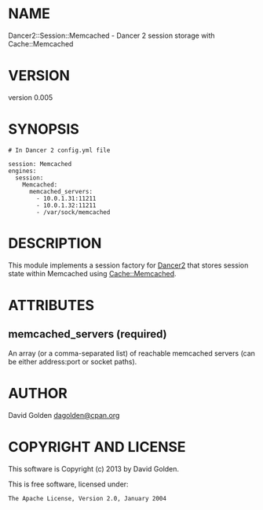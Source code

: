 # NAME

Dancer2::Session::Memcached - Dancer 2 session storage with Cache::Memcached

# VERSION

version 0.005

# SYNOPSIS

    # In Dancer 2 config.yml file

    session: Memcached
    engines:
      session:
        Memcached:
          memcached_servers: 
            - 10.0.1.31:11211
            - 10.0.1.32:11211
            - /var/sock/memcached

# DESCRIPTION

This module implements a session factory for [Dancer2](https://metacpan.org/pod/Dancer2) that stores session
state within Memcached using [Cache::Memcached](https://metacpan.org/pod/Cache::Memcached).

# ATTRIBUTES

## memcached\_servers (required)

An array (or a comma-separated list) of reachable memcached 
servers (can be either address:port or socket paths).

# AUTHOR

David Golden <dagolden@cpan.org>

# COPYRIGHT AND LICENSE

This software is Copyright (c) 2013 by David Golden.

This is free software, licensed under:

    The Apache License, Version 2.0, January 2004
